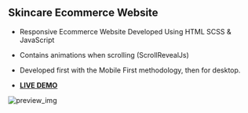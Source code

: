 ## Skincare Ecommerce Website

- Responsive Ecommerce Website Developed Using HTML SCSS & JavaScript

- Contains animations when scrolling (ScrollRevealJs)

- Developed first with the Mobile First methodology, then for desktop.

+ [**LIVE DEMO**](https://abdellah-idrissi.github.io/skincare-ecommerce-website/#)


![preview_img](https://user-images.githubusercontent.com/106756822/217825648-1c7e87cf-d902-4cbf-b020-37a9229b51c9.png)
